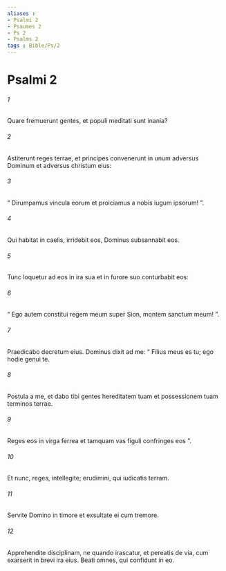 ```yaml
---
aliases : 
- Psalmi 2
- Psaumes 2
- Ps 2
- Psalms 2
tags : Bible/Ps/2
---
```


# Psalmi 2

###### 1
Quare fremuerunt gentes, et populi meditati sunt inania?
###### 2
Astiterunt reges terrae, et principes convenerunt in unum adversus Dominum et adversus christum eius:
###### 3
“ Dirumpamus vincula eorum et proiciamus a nobis iugum ipsorum! ”.
###### 4
Qui habitat in caelis, irridebit eos, Dominus subsannabit eos.
###### 5
Tunc loquetur ad eos in ira sua et in furore suo conturbabit eos:
###### 6
“ Ego autem constitui regem meum super Sion, montem sanctum meum! ”.
###### 7
Praedicabo decretum eius. Dominus dixit ad me: “ Filius meus es tu; ego hodie genui te.
###### 8
Postula a me, et dabo tibi gentes hereditatem tuam et possessionem tuam terminos terrae.
###### 9
Reges eos in virga ferrea et tamquam vas figuli confringes eos ”.
###### 10
Et nunc, reges, intellegite; erudimini, qui iudicatis terram.
###### 11
Servite Domino in timore et exsultate ei cum tremore.
###### 12
Apprehendite disciplinam, ne quando irascatur, et pereatis de via, cum exarserit in brevi ira eius. Beati omnes, qui confidunt in eo.

